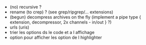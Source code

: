 
- (no) recursive ?
- rename (to crep) ? (see grep/ripgrep/... extensions)
- (begun) decompress archives on the fly (implement a pipe type { extension, decompressor, 2x channels - in/out } ?)
- urls (uris)
- trier les options ds le code et a l affichage
- option pour afficher les option de l highlighter
